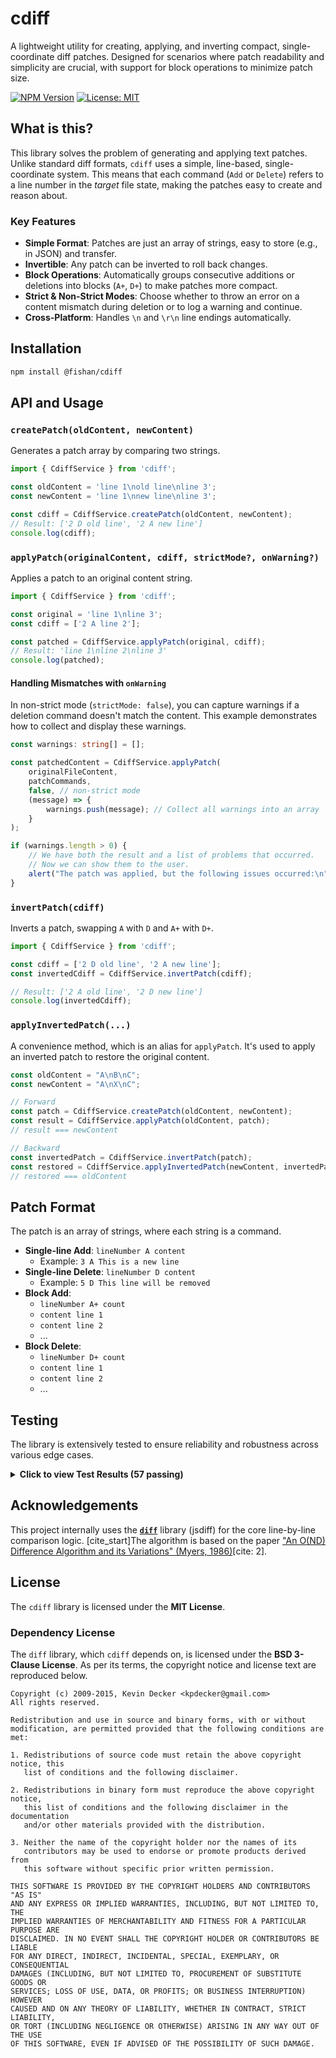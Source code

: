 # cdiff

A lightweight utility for creating, applying, and inverting compact, single-coordinate diff patches. Designed for scenarios where patch readability and simplicity are crucial, with support for block operations to minimize patch size.

[![NPM Version](https://img.shields.io/npm/v/@fishan/cdiff.svg)](https://www.npmjs.com/package/@fishan/cdiff)
[![License: MIT](https://img.shields.io/badge/License-MIT-yellow.svg)](https://opensource.org/licenses/MIT)

## What is this?

This library solves the problem of generating and applying text patches. Unlike standard diff formats, `cdiff` uses a simple, line-based, single-coordinate system. This means that each command (`Add` or `Delete`) refers to a line number in the *target* file state, making the patches easy to create and reason about.

### Key Features

* **Simple Format**: Patches are just an array of strings, easy to store (e.g., in JSON) and transfer.
* **Invertible**: Any patch can be inverted to roll back changes.
* **Block Operations**: Automatically groups consecutive additions or deletions into blocks (`A+`, `D+`) to make patches more compact.
* **Strict & Non-Strict Modes**: Choose whether to throw an error on a content mismatch during deletion or to log a warning and continue.
* **Cross-Platform**: Handles `\n` and `\r\n` line endings automatically.

## Installation

```bash
npm install @fishan/cdiff
```

## API and Usage

### `createPatch(oldContent, newContent)`

Generates a patch array by comparing two strings.

```typescript
import { CdiffService } from 'cdiff';

const oldContent = 'line 1\nold line\nline 3';
const newContent = 'line 1\nnew line\nline 3';

const cdiff = CdiffService.createPatch(oldContent, newContent);
// Result: ['2 D old line', '2 A new line']
console.log(cdiff);
```

### `applyPatch(originalContent, cdiff, strictMode?, onWarning?)`

Applies a patch to an original content string.

```typescript
import { CdiffService } from 'cdiff';

const original = 'line 1\nline 3';
const cdiff = ['2 A line 2'];

const patched = CdiffService.applyPatch(original, cdiff);
// Result: 'line 1\nline 2\nline 3'
console.log(patched);
```

#### Handling Mismatches with `onWarning`

In non-strict mode (`strictMode: false`), you can capture warnings if a deletion command doesn't match the content. This example demonstrates how to collect and display these warnings.

```typescript
const warnings: string[] = [];

const patchedContent = CdiffService.applyPatch(
    originalFileContent,
    patchCommands,
    false, // non-strict mode
    (message) => {
        warnings.push(message); // Collect all warnings into an array
    }
);

if (warnings.length > 0) {
    // We have both the result and a list of problems that occurred.
    // Now we can show them to the user.
    alert("The patch was applied, but the following issues occurred:\n" + warnings.join('\n'));
}
```

### `invertPatch(cdiff)`

Inverts a patch, swapping `A` with `D` and `A+` with `D+`.

```typescript
import { CdiffService } from 'cdiff';

const cdiff = ['2 D old line', '2 A new line'];
const invertedCdiff = CdiffService.invertPatch(cdiff);

// Result: ['2 A old line', '2 D new line']
console.log(invertedCdiff);
```

### `applyInvertedPatch(...)`

A convenience method, which is an alias for `applyPatch`. It's used to apply an inverted patch to restore the original content.

```typescript
const oldContent = "A\nB\nC";
const newContent = "A\nX\nC";

// Forward
const patch = CdiffService.createPatch(oldContent, newContent);
const result = CdiffService.applyPatch(oldContent, patch);
// result === newContent

// Backward
const invertedPatch = CdiffService.invertPatch(patch);
const restored = CdiffService.applyInvertedPatch(newContent, invertedPatch);
// restored === oldContent
```

## Patch Format

The patch is an array of strings, where each string is a command.

* **Single-line Add**: `lineNumber A content`
    * Example: `3 A This is a new line`
* **Single-line Delete**: `lineNumber D content`
    * Example: `5 D This line will be removed`
* **Block Add**:
    * `lineNumber A+ count`
    * `content line 1`
    * `content line 2`
    * ...
* **Block Delete**:
    * `lineNumber D+ count`
    * `content line 1`
    * `content line 2`
    * ...

## Testing

The library is extensively tested to ensure reliability and robustness across various edge cases.

<details>
<summary><strong>Click to view Test Results (57 passing)</strong></summary>

```
  CdiffService: Uni-Coordinate Lifecycle
    ✔ [Apply] should add a single line
    ✔ [Apply] should delete a single line
    ✔ [Apply] should handle file creation from empty
    ✔ [Apply] should handle deleting all content
    ✔ [Create] should generate an empty cdiff for identical files
    ✔ [Create] should generate correct A command for addition
    ✔ [Create] should generate correct D command for deletion
    ✔ [Create] should generate correct D and A commands for modification
    ✔ [E2E] should correctly apply a patch it just created
    ✔ [Create+Apply] should handle multiple additions in different positions
    ✔ [Create+Apply] should handle multiple deletions in different positions
    ✔ [Create+Apply] should handle complex modifications (delete, add, replace)
    ✔ [Create+Apply] should handle adding lines at the end
    ✔ [Create+Apply] should handle deleting lines from the beginning
    ✔ [Create+Apply] should handle empty lines correctly
    ✔ [Create+Apply] should handle single-line file modification
    ✔ [Create+Apply] should handle complete deletion of multiple lines
    ✔ [Create+Apply] should handle adding empty lines
    ✔ [Create+Apply] should handle line moves (delete and re-add)
    ✔ [Apply] should handle multiple additions in the middle
    ✔ [Apply] should handle multiple deletions in the middle
    ✔ [Apply] should handle additions at the end
    ✔ [Create] should generate patch for replacement with empty line
    ✔ [Create] should generate patch for moving a line (delete + add elsewhere)
    ✔ [Invert] should correctly invert a complex patch with multiple changes
    ✔ [E2E-Invert] should handle multiple separate blocks of changes
    ✔ [E2E-Invert] should handle changes at the very beginning of the file
    ✔ [E2E-Invert] should handle changes at the very end of the file
    ✔ [E2E-Invert] should handle complete replacement of a block
    ✔ [E2E-Invert] should handle a completely rewritten file
    ✔ [E2E-Invert] should handle deletion of all content
    ✔ [E2E-Invert] should handle creation of a file from empty
    ✔ [E2E-Invert] should correctly handle empty lines in changes

  CdiffService: Additional Edge Cases and Robustness
    ✔ [Apply] should ignore invalid patch commands
    ✔ [Apply] should handle multiple additions at the same position
    ✔ [Apply] should ignore duplicate deletions at the same position
    ✔ [Create+Apply] should handle large file with multiple changes
    ✔ [Create+Apply] should handle only additions
    ✔ [Create+Apply] should handle only deletions
    ✔ [Create+Apply] should handle lines with spaces and special characters
    ✔ [Apply] should return original content for empty patch
    ✔ [Create+Apply] should handle multiple consecutive replacements
    ✔ [E2E-Invert] should handle patch with out-of-bounds positions
    ✔ [E2E-Invert] should handle trailing newlines
    ✔ [E2E-Invert] should handle single-line file with changes

  CdiffService: Extended Robustness Tests
    ✔ [Apply] should handle chaotic patch command order
    ✔ [Apply] should handle multiple changes at the same line
    ✔ [E2E-Invert] should handle multiple consecutive empty lines
    ✔ [Apply] should ignore deletion with incorrect content
    ✔ [E2E-Invert] should handle very large file with multiple changes

  CdiffService: Whitespace and Special Characters
    ✔ [Create+Apply] should handle exact whitespace in deletions
    ✔ [E2E-Invert] should handle multiple spaces and tabs
    ✔ [Apply] should ignore whitespace mismatch in non-strict mode
    ✔ [Apply] should throw on whitespace mismatch in strict mode

  CdiffService: Advanced Whitespace and Obfuscation
    ✔ [Create+Apply] should handle obfuscated whitespace
    ✔ [E2E-Invert] should handle empty line with mixed whitespace
    ✔ [Create+Apply] should handle whitespace-only line
```

</details>

## Acknowledgements

This project internally uses the [**`diff`**](https://github.com/kpdecker/jsdiff) library (jsdiff) for the core line-by-line comparison logic. [cite_start]The algorithm is based on the paper ["An O(ND) Difference Algorithm and its Variations" (Myers, 1986)](http://www.xmailserver.org/diff2.pdf)[cite: 2].

## License

The `cdiff` library is licensed under the **MIT License**.

### Dependency License

The `diff` library, which `cdiff` depends on, is licensed under the **BSD 3-Clause License**. As per its terms, the copyright notice and license text are reproduced below.

```
Copyright (c) 2009-2015, Kevin Decker <kpdecker@gmail.com>
All rights reserved.

Redistribution and use in source and binary forms, with or without
modification, are permitted provided that the following conditions are met:

1. Redistributions of source code must retain the above copyright notice, this
   list of conditions and the following disclaimer.

2. Redistributions in binary form must reproduce the above copyright notice,
   this list of conditions and the following disclaimer in the documentation
   and/or other materials provided with the distribution.

3. Neither the name of the copyright holder nor the names of its
   contributors may be used to endorse or promote products derived from
   this software without specific prior written permission.

THIS SOFTWARE IS PROVIDED BY THE COPYRIGHT HOLDERS AND CONTRIBUTORS "AS IS"
AND ANY EXPRESS OR IMPLIED WARRANTIES, INCLUDING, BUT NOT LIMITED TO, THE
IMPLIED WARRANTIES OF MERCHANTABILITY AND FITNESS FOR A PARTICULAR PURPOSE ARE
DISCLAIMED. IN NO EVENT SHALL THE COPYRIGHT HOLDER OR CONTRIBUTORS BE LIABLE
FOR ANY DIRECT, INDIRECT, INCIDENTAL, SPECIAL, EXEMPLARY, OR CONSEQUENTIAL
DAMAGES (INCLUDING, BUT NOT LIMITED TO, PROCUREMENT OF SUBSTITUTE GOODS OR
SERVICES; LOSS OF USE, DATA, OR PROFITS; OR BUSINESS INTERRUPTION) HOWEVER
CAUSED AND ON ANY THEORY OF LIABILITY, WHETHER IN CONTRACT, STRICT LIABILITY,
OR TORT (INCLUDING NEGLIGENCE OR OTHERWISE) ARISING IN ANY WAY OUT OF THE USE
OF THIS SOFTWARE, EVEN IF ADVISED OF THE POSSIBILITY OF SUCH DAMAGE.
```